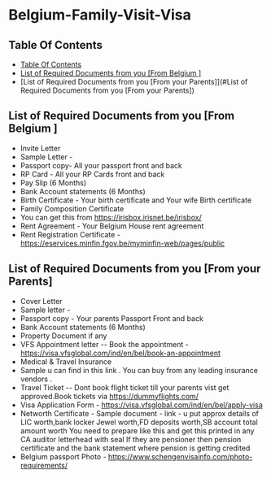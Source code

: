 # Belgium-Family-Visit-Visa

## Table Of Contents

- [Table Of Contents](#table-of-contents)
- [List of Required Documents from you [From Belgium ]](#List-of-Required-Documents-from-you)
- [List of Required Documents from you [From your Parents]](#List of Required Documents from you [From your Parents])


## List of Required Documents from you [From Belgium ]
- Invite Letter
- Sample Letter - 
- Passport copy- All your passport front and back
- RP Card - All your RP Cards front and back
- Pay Slip (6 Months)
- Bank Account statements (6 Months)
- Birth Certificate - Your birth certificate and Your wife Birth certificate
- Family Composition Certificate
- You can get this from https://irisbox.irisnet.be/irisbox/ 
- Rent Agreement - Your Belgium House rent agreement 
- Rent Registration Certificate - https://eservices.minfin.fgov.be/myminfin-web/pages/public 

## List of Required Documents from you [From your Parents]
- Cover Letter
- Sample letter - 
- Passport copy - Your parents Passport Front and back
- Bank Account statements (6 Months)
- Property Document if any
- VFS Appointment letter
	-- Book the appointment - https://visa.vfsglobal.com/ind/en/bel/book-an-appointment 
- Medical & Travel Insurance 
- Sample u can find in this link . You can buy from any leading insurance vendors .
- Travel Ticket
	-- Dont book flight ticket till your parents vist get approved.Book tickets via https://dummyflights.com/ 
- Visa Application Form - https://visa.vfsglobal.com/ind/en/bel/apply-visa 
- Networth Certificate - Sample document - link -
 u put approx details of LIC worth,bank locker Jewel worth,FD deposits worth,SB account total amount worth
You need to prepare like this and get this printed in any CA auditor letterhead with seal
If they are pensioner then pension certificate and the bank statement where pension is getting credited
- Belgium passport Photo - https://www.schengenvisainfo.com/photo-requirements/ 



